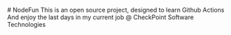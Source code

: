 #   N o d e F u n  
  
 T h i s   i s   a n   o p e n   s o u r c e   p r o j e c t ,   d e s i g n e d   t o   l e a r n   G i t h u b   A c t i o n s  
  
 A n d   e n j o y   t h e   l a s t   d a y s   i n   m y   c u r r e n t   j o b   @   C h e c k P o i n t   S o f t w a r e   T e c h n o l o g i e s    
 